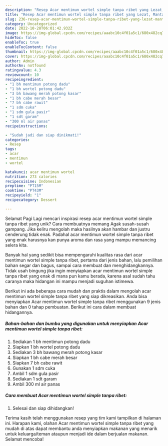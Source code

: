 ```yaml
---
description: "Resep Acar mentimun wortel simple tanpa ribet yang Lezat, Mantap"
title: "Resep Acar mentimun wortel simple tanpa ribet yang Lezat, Mantap"
slug: 236-resep-acar-mentimun-wortel-simple-tanpa-ribet-yang-lezat-mantap
category: Uncategorized
date: 2022-10-28T06:01:42.932Z
image: https://img-global.cpcdn.com/recipes/aaabc10c4f01a5c1/680x482cq70/acar-mentimun-wortel-simple-tanpa-ribet-foto-resep-utama.jpg
hideToc: false
enableToc: true
enableTocContent: false
thumbnail: https://img-global.cpcdn.com/recipes/aaabc10c4f01a5c1/680x482cq70/acar-mentimun-wortel-simple-tanpa-ribet-foto-resep-utama.jpg
cover: https://img-global.cpcdn.com/recipes/aaabc10c4f01a5c1/680x482cq70/acar-mentimun-wortel-simple-tanpa-ribet-foto-resep-utama.jpg
author: Admin
authorAv: notfound
ratingvalue: 4.3
reviewcount: 10
recipeingredient:
- "1 bh mentimun potong dadu"
- "1 bh wortel potong dadu"
- "3 bh bawang merah potong kasar"
- "1 bh cabe merah besar"
- "7 bh cabe rawit"
- "1 sdm cuka"
- "1 sdm gula pasir"
- "1 sdt garam"
- "300 ml air panas"
recipeinstructions:

- "Sudah jadi dan siap dinikmati!"
categories:
- Resep
tags:
- acar
- mentimun
- wortel

katakunci: acar mentimun wortel 
nutrition: 273 calories
recipecuisine: Indonesian
preptime: "PT15M"
cooktime: "PT43M"
recipeyield: "1"
recipecategory: Dessert

---
```



Selamat Pagi Lagi mencari inspirasi resep acar mentimun wortel simple tanpa ribet yang unik? Cara membuatnya memang Agak susah-susah gampang. Jika keliru mengolah maka hasilnya akan hambar dan justru cenderung tidak enak. Padahal acar mentimun wortel simple tanpa ribet yang enak harusnya kan punya aroma dan rasa yang mampu memancing selera kita.


Banyak hal yang sedikit bisa mempengaruhi kualitas rasa dari acar mentimun wortel simple tanpa ribet, pertama dari jenis bahan, lalu pemilihan bahan segar dan bagus, sampai cara membuat dan menghidangkannya. Tidak usah bingung jika ingin menyiapkan acar mentimun wortel simple tanpa ribet yang enak di mana pun kamu berada, karena asal sudah tahu caranya maka hidangan ini mampu menjadi suguhan istimewa.




Berikut ini ada beberapa cara mudah dan praktis dalam mengolah acar mentimun wortel simple tanpa ribet yang siap dikreasikan. Anda bisa menyiapkan Acar mentimun wortel simple tanpa ribet menggunakan 9 jenis bahan dan 0 tahap pembuatan. Berikut ini cara dalam membuat hidangannya.

<!--inarticleads1-->

##### Bahan-bahan dan bumbu yang digunakan untuk menyiapkan Acar mentimun wortel simple tanpa ribet:

1. Sediakan 1 bh mentimun potong dadu
1. Siapkan 1 bh wortel potong dadu
1. Sediakan 3 bh bawang merah potong kasar
1. Siapkan 1 bh cabe merah besar
1. Siapkan 7 bh cabe rawit
1. Gunakan 1 sdm cuka
1. Ambil 1 sdm gula pasir
1. Sediakan 1 sdt garam
1. Ambil 300 ml air panas




<!--inarticleads2-->

##### Cara membuat Acar mentimun wortel simple tanpa ribet:


1. Selesai dan siap dihidangkan!



Terima kasih telah menggunakan resep yang tim kami tampilkan di halaman ini. Harapan kami, olahan Acar mentimun wortel simple tanpa ribet yang mudah di atas dapat membantu anda menyiapkan makanan yang menarik untuk keluarga/teman ataupun menjadi ide dalam berjualan makanan. Selamat mencoba!
